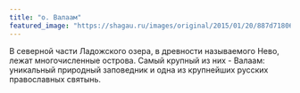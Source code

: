 ```yaml
---
title: "о. Валаам"
featured_image: "https://shagau.ru/images/original/2015/01/20/887d718064031b22e8745e43ff013f0d.jpg"
---
```


В северной части Ладожского озера, в древности 
называемого Нево, лежат многочисленные острова. 
Самый крупный из них - Валаам: уникальный природный 
заповедник и одна из крупнейших русских православных святынь.